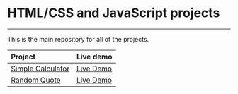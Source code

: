 # HTML/CSS and JavaScript projects

---

This is the main repository for all of the projects.

Project | Live demo
|:------|:--------|
[Simple Calculator](https://github.com/DidykS/JavaScriptProjects/tree/master/simple-calculator) | [Live Demo](https://didyks.github.io/JavaScriptProjects/simple-calculator)
[Random Quote](https://github.com/DidykS/JavaScriptProjects/tree/master/random-quote) | [Live Demo](https://didyks.github.io/JavaScriptProjects/random-quote)



